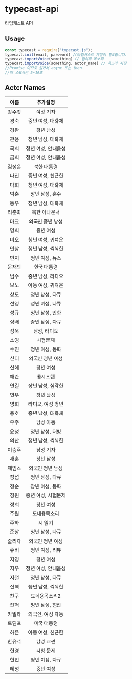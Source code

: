 # typecast-api
타입캐스트 API
## Usage
```javascript
const typecast = require("typecast.js");
typecast.init(email, password) //타입캐스트 계정이 필요합니다.
typecast.importVoice(something) // 임의의 목소리
typecast.importVoice(something, actor_name) // 목소리 지정
//Promise 이므로 알아서 async 또는 then
//약 소요시간 5~10초
```
## Actor Names
|이름|추가설명|
|:---:|:---:|
|강수정|여성 기자|
|경숙|중년 여성, 대화체|
|경완|청년 남성|
|관용|청년 남성, 대화체|
|국희|청년 여성, 안내음성|
|금희|청년 여성, 안내음성|
|김정은|북한 대통령|
|나진|중년 여성, 친근한|
|다희|청년 여성, 대화체|
|덕춘|장년 남성, 훈수|
|동우|청년 남성, 대화체|
|리춘희|북한 아나운서|
|마크|외국인 중년 남성|
|명희|중년 여성|
|미오|청년 여성, 귀여운|
|민상|청년 남성, 씩씩한|
|민지|청년 여성, 뉴스|
|문재인|한국 대통령|
|범수|중년 남성, 라디오|
|보노|아동 여성, 귀여운|
|상도|청년 남성, 다큐|
|선영|청년 여성, 다큐|
|성규|청년 남성, 만화|
|성배|중년 남성, 다큐|
|성욱|남성, 라디오|
|소영|시험문제|
|수진|청년 여성, 동화|
|신디|외국인 청년 여성|
|신혜|청년 여성|
|애란|콜시스템|
|연길|장년 남성, 심각한|
|연우|청년 남성|
|영희|라디오, 여성 청년|
|용호|중년 남성, 대화체|
|우주|남성 아동|
|윤성|청년 남성, 더빙|
|의찬|청년 남성, 씩씩한|
|이승주|남성 기자|
|재훈|청년 남성|
|제임스|외국인 청년 남성|
|정섭|청년 남성, 다큐|
|정순|장년 여성, 동화|
|정원|중년 여성, 시험문제|
|정희|청년 여성|
|주원|도네용목소리|
|주하|시 읽기|
|준상|청년 남성, 다큐|
|줄리아|외국인 청년 여성|
|쥬비|청년 여성, 리뷰|
|지영|청년 여성|
|지우|청년 여성, 안내음성|
|지철|청년 남성, 다큐|
|진혁|중년 남성, 씩씩한|
|찬구|도네용목소리2|
|찬혁|청년 남성, 힘찬|
|카밀라|외국인, 여성 아동|
|트럼프|미국 대통령|
|하은|아동 여성, 친근한|
|한유격|남성 교관|
|현경|시험 문제|
|현진|청년 여성, 다큐|
|혜정|중년 여성|

